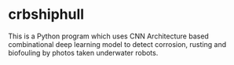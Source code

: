 # crbshiphull
This is a Python program which uses CNN Architecture based combinational deep learning model to detect corrosion, rusting and biofouling by photos taken underwater robots.
